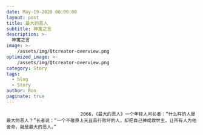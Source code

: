 ```yaml
---
date: May-19-2020 00:00:00
layout: post
title: 最大的恶人
subtitle: 神寓之言
description: >-
  神寓之言
image: >-
    /assets/img/Qtcreator-overview.png
optimized_image: >-
    /assets/img/Qtcreator-overview.png
category: Story
tags:
  - blog
  - Story
author: Ron
paginate: true
---
```


							　　2066，《最大的恶人》一个年轻人问长者：“什么样的人是最大的恶人？”长者说：“一个不敬畏上天且品行败坏的人，却把自己捧成救世主，让所有人为他舍命，就是最大的恶人。”
							
							
						